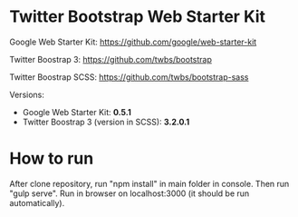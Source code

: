 Twitter Bootstrap Web Starter Kit
=================================

Google Web Starter Kit:
https://github.com/google/web-starter-kit

Twitter Boostrap 3:
https://github.com/twbs/bootstrap

Twitter Boostrap SCSS:
https://github.com/twbs/bootstrap-sass

Versions:
 - Google Web Starter Kit: **0.5.1**
 - Twitter Boostrap 3 (version in SCSS): **3.2.0.1**

How to run
==========

After clone repository, run "npm install" in main folder in console. Then run "gulp serve".
Run in browser on localhost:3000 (it should be run automatically).

